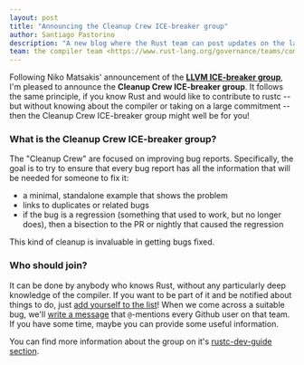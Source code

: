 ```yaml
---
layout: post
title: "Announcing the Cleanup Crew ICE-breaker group"
author: Santiago Pastorino
description: "A new blog where the Rust team can post updates on the latest developments"
team: the compiler team <https://www.rust-lang.org/governance/teams/compiler>
---
```


Following Niko Matsakis' announcement of the [**LLVM ICE-breaker
group**](https://blog.rust-lang.org/inside-rust/2019/10/22/LLVM-ICE-breakers.html),
I'm pleased to announce the **Cleanup Crew ICE-breaker group**. It
follows the same principle, if you know Rust and would like to
contribute to rustc -- but without knowing about the compiler or taking
on a large commitment -- then the Cleanup Crew ICE-breaker group might
well be for you!

### What is the Cleanup Crew ICE-breaker group?

The "Cleanup Crew" are focused on improving bug reports. Specifically,
the goal is to try to ensure that every bug report has all the
information that will be needed for someone to fix it:

- a minimal, standalone example that shows the problem
- links to duplicates or related bugs
- if the bug is a regression (something that used to work, but no
  longer does), then a bisection to the PR or nightly that caused
  the regression

This kind of cleanup is invaluable in getting bugs fixed.

### Who should join?

It can be done by anybody who knows Rust, without any particularly deep
knowledge of the compiler.  If you want to be part of it and be notified
about things to do, just [add yourself to the list][instructions here]! When we come across a suitable
bug, we'll [write a message][tag syntax] that `@`-mentions every Github user on that
team. If you have some time, maybe you can provide some useful
information.

[instructions here]: https://rustc-dev-guide.rust-lang.org/ice-breaker/about.html#join

[tag syntax]: https://rustc-dev-guide.rust-lang.org/ice-breaker/about.html#tagging-an-issue-for-an-ice-breaker-group

You can find more information about the group on it's [rustc-dev-guide
section](https://rustc-dev-guide.rust-lang.org/ice-breaker/cleanup-crew.html).
